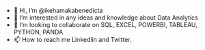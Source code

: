 - 👋 Hi, I’m @ikehamakabenedicta
- 👀 I’m interested in any ideas and knowledge about Data Analytics 
- 💞️ I’m looking to collaborate on SQL, EXCEL, POWERBI, TABLEAU, PYTHON, PANDA
- 📫 How to reach me Linkedlin and Twitter.

<!---https://linktr.ee/ikehamakabenedicta
ikehamakabenedicta/ikehamakabenedicta is a ✨ special ✨ repository because its `README.md` (this file) appears on your GitHub profile.
You can click the Preview link to take a look at your changes.
--->
